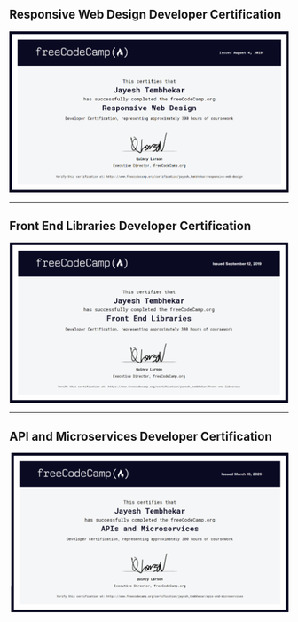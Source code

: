 
## Responsive Web Design Developer Certification

![Responsive Web Design](./Responsive_Web.png "FreeCodeCamp")

---

## Front End Libraries Developer Certification

![Front End Libraries](./Front_End_libraries.png "FreeCodeCamp")

---

## API and Microservices Developer Certification


![API & Micro-services](./API_&_Microservices.png "FreeCodeCamp")